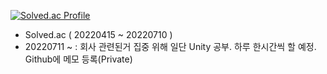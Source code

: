 [![Solved.ac Profile](http://mazassumnida.wtf/api/v2/generate_badge?boj=ggyo246)](https://solved.ac/ggyo246/)

- Solved.ac ( 20220415 ~ 20220710 )
- 20220711 ~ : 회사 관련된거 집중 위해 일단 Unity 공부. 하루 한시간씩 할 예정. Github에 메모 등록(Private)

